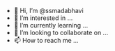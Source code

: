 - 👋 Hi, I’m @ssmadabhavi
- 👀 I’m interested in ...
- 🌱 I’m currently learning ...
- 💞️ I’m looking to collaborate on ...
- 📫 How to reach me ...

<!---
ssmadabhavi/ssmadabhavi is a ✨ special ✨ repository because its `README.md` (this file) appears on your GitHub profile.
You can click the Preview link to take a look at your changes.
--->
